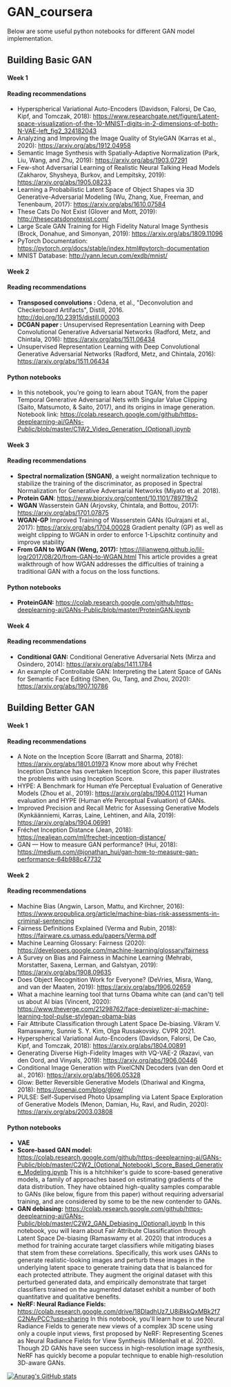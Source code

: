 # GAN_coursera

Below are some useful python notebooks for different GAN model implementation.

## Building Basic GAN
#### Week 1
#### Reading recommendations

- Hyperspherical Variational Auto-Encoders (Davidson, Falorsi, De Cao, Kipf, and Tomczak, 2018): https://www.researchgate.net/figure/Latent-space-visualization-of-the-10-MNIST-digits-in-2-dimensions-of-both-N-VAE-left_fig2_324182043
- Analyzing and Improving the Image Quality of StyleGAN (Karras et al., 2020): https://arxiv.org/abs/1912.04958
- Semantic Image Synthesis with Spatially-Adaptive Normalization (Park, Liu, Wang, and Zhu, 2019): https://arxiv.org/abs/1903.07291
- Few-shot Adversarial Learning of Realistic Neural Talking Head Models (Zakharov, Shysheya, Burkov, and Lempitsky, 2019): https://arxiv.org/abs/1905.08233
- Learning a Probabilistic Latent Space of Object Shapes via 3D Generative-Adversarial Modeling (Wu, Zhang, Xue, Freeman, and Tenenbaum, 2017): https://arxiv.org/abs/1610.07584
- These Cats Do Not Exist (Glover and Mott, 2019): http://thesecatsdonotexist.com/
- Large Scale GAN Training for High Fidelity Natural Image Synthesis (Brock, Donahue, and Simonyan, 2019): https://arxiv.org/abs/1809.11096
- PyTorch Documentation: https://pytorch.org/docs/stable/index.html#pytorch-documentation
- MNIST Database: http://yann.lecun.com/exdb/mnist/

#### Week 2
#### Reading recommendations
- **Transposed convolutions :** Odena, et al., "Deconvolution and Checkerboard Artifacts", Distill, 2016. http://doi.org/10.23915/distill.00003
- **DCGAN paper :** Unsupervised Representation Learning with Deep Convolutional Generative Adversarial Networks (Radford, Metz, and Chintala, 2016): https://arxiv.org/abs/1511.06434
- Unsupervised Representation Learning with Deep Convolutional Generative Adversarial Networks (Radford, Metz, and Chintala, 2016): https://arxiv.org/abs/1511.06434

#### Python notebooks
- In this notebook, you're going to learn about TGAN, from the paper Temporal Generative Adversarial Nets with Singular Value Clipping (Saito, Matsumoto, & Saito, 2017), and its origins in image generation. 
Notebook link: https://colab.research.google.com/github/https-deeplearning-ai/GANs-Public/blob/master/C1W2_Video_Generation_(Optional).ipynb

#### Week 3
#### Reading recommendations
- **Spectral normalization (SNGAN)**, a weight normalization technique to stabilize the training of the discriminator, as proposed in Spectral Normalization for Generative Adversarial Networks (Miyato et al. 2018).
- **Protein GAN**: https://www.biorxiv.org/content/10.1101/789719v2
- **WGAN** Wasserstein GAN (Arjovsky, Chintala, and Bottou, 2017): https://arxiv.org/abs/1701.07875
- **WGAN-GP** Improved Training of Wasserstein GANs (Gulrajani et al., 2017): https://arxiv.org/abs/1704.00028 Gradient penalty (GP) as well as weight clipping to WGAN in order to enforce 1-Lipschitz continuity and improve stability
- **From GAN to WGAN (Weng, 2017):** https://lilianweng.github.io/lil-log/2017/08/20/from-GAN-to-WGAN.html This article provides a great walkthrough of how WGAN addresses the difficulties of training a traditional GAN with a focus on the loss functions.
#### Python notebooks
- **ProteinGAN:** https://colab.research.google.com/github/https-deeplearning-ai/GANs-Public/blob/master/ProteinGAN.ipynb

#### Week 4
#### Reading recommendations
- **Conditional GAN:** Conditional Generative Adversarial Nets (Mirza and Osindero, 2014): https://arxiv.org/abs/1411.1784
- An example of Controllable GAN: Interpreting the Latent Space of GANs for Semantic Face Editing (Shen, Gu, Tang, and Zhou, 2020): https://arxiv.org/abs/1907.10786


## Building Better GAN
#### Week 1
#### Reading recommendations
- A Note on the Inception Score (Barratt and Sharma, 2018): https://arxiv.org/abs/1801.01973 Know more about why Fréchet Inception Distance has overtaken Inception Score, this paper illustrates the problems with using Inception Score.
- HYPE: A Benchmark for Human eYe Perceptual Evaluation of Generative Models (Zhou et al., 2019): https://arxiv.org/abs/1904.01121 Human evaluation and HYPE (Human eYe Perceptual Evaluation) of GANs.
- Improved Precision and Recall Metric for Assessing Generative Models (Kynkäänniemi, Karras, Laine, Lehtinen, and Aila, 2019): https://arxiv.org/abs/1904.06991
- Fréchet Inception Distance (Jean, 2018): https://nealjean.com/ml/frechet-inception-distance/
- GAN — How to measure GAN performance? (Hui, 2018): https://medium.com/@jonathan_hui/gan-how-to-measure-gan-performance-64b988c47732

#### Week 2
#### Reading recommendations
- Machine Bias (Angwin, Larson, Mattu, and Kirchner, 2016): https://www.propublica.org/article/machine-bias-risk-assessments-in-criminal-sentencing
- Fairness Definitions Explained (Verma and Rubin, 2018): https://fairware.cs.umass.edu/papers/Verma.pdf
- Machine Learning Glossary: Fairness (2020): https://developers.google.com/machine-learning/glossary/fairness
- A Survey on Bias and Fairness in Machine Learning (Mehrabi, Morstatter, Saxena, Lerman, and Galstyan, 2019): https://arxiv.org/abs/1908.09635
- Does Object Recognition Work for Everyone? (DeVries, Misra, Wang, and van der Maaten, 2019): https://arxiv.org/abs/1906.02659
- What a machine learning tool that turns Obama white can (and can't) tell us about AI bias (Vincent, 2020): https://www.theverge.com/21298762/face-depixelizer-ai-machine-learning-tool-pulse-stylegan-obama-bias
- Fair Attribute Classification through Latent Space De-biasing. Vikram V. Ramaswamy, Sunnie S. Y. Kim, Olga Russakovsky. CVPR 2021.
- Hyperspherical Variational Auto-Encoders (Davidson, Falorsi, De Cao, Kipf, and Tomczak, 2018): https://arxiv.org/abs/1804.00891
- Generating Diverse High-Fidelity Images with VQ-VAE-2 (Razavi, van den Oord, and Vinyals, 2019): https://arxiv.org/abs/1906.00446
- Conditional Image Generation with PixelCNN Decoders (van den Oord et al., 2016): https://arxiv.org/abs/1606.05328
- Glow: Better Reversible Generative Models (Dhariwal and Kingma, 2018): https://openai.com/blog/glow/
- PULSE: Self-Supervised Photo Upsampling via Latent Space Exploration of Generative Models (Menon, Damian, Hu, Ravi, and Rudin, 2020): https://arxiv.org/abs/2003.03808

#### Python notebooks
- **VAE**
- **Score-based GAN model:** https://colab.research.google.com/github/https-deeplearning-ai/GANs-Public/blob/master/C2W2_(Optional_Notebook)_Score_Based_Generative_Modeling.ipynb This is a hitchhiker's guide to score-based generative models, a family of approaches based on estimating gradients of the data distribution. They have obtained high-quality samples comparable to GANs (like below, figure from this paper) without requiring adversarial training, and are considered by some to be the new contender to GANs.
- **GAN debiasing:** https://colab.research.google.com/github/https-deeplearning-ai/GANs-Public/blob/master/C2W2_GAN_Debiasing_(Optional).ipynb In this notebook, you will learn about Fair Attribute Classification through Latent Space De-biasing (Ramaswamy et al. 2020) that introduces a method for training accurate target classifiers while mitigating biases that stem from these correlations. Specifically, this work uses GANs to generate realistic-looking images and perturb these images in the underlying latent space to generate training data that is balanced for each protected attribute. They augment the original dataset with this perturbed generated data, and empirically demonstrate that target classifiers trained on the augmented dataset exhibit a number of both quantitative and qualitative benefits.
- **NeRF: Neural Radiance Fields:** https://colab.research.google.com/drive/18DladhUz7_U8iBkkQxMBk2f7C2NAvPCC?usp=sharing In this notebook, you'll learn how to use Neural Radiance Fields to generate new views of a complex 3D scene using only a couple input views, first proposed by NeRF: Representing Scenes as Neural Radiance Fields for View Synthesis (Mildenhall et al. 2020). Though 2D GANs have seen success in high-resolution image synthesis, NeRF has quickly become a popular technique to enable high-resolution 3D-aware GANs.

[![Anurag's GitHub stats](https://github-readme-stats.vercel.app/api?username=mirandalv)](https://github.com/anuraghazra/github-readme-stats)





